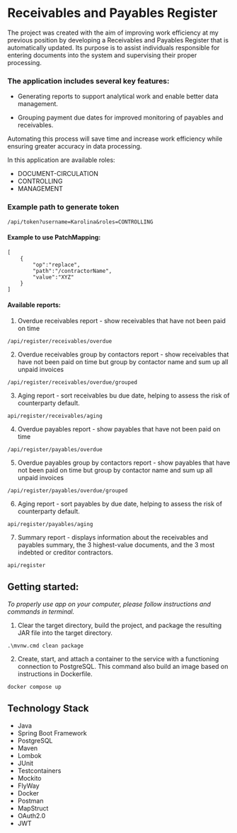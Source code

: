 # Receivables and Payables Register

The project was created with the aim of improving work efficiency at my previous position by developing a Receivables
and Payables Register that is automatically updated. Its purpose is to assist individuals responsible for entering
documents into the system and supervising their proper processing.

### The application includes several key features:

* Generating reports to support analytical work and enable better data management.

* Grouping payment due dates for improved monitoring of payables and receivables.

Automating this process will save time and increase work efficiency while ensuring greater accuracy in data processing.

In this application are available roles:
* DOCUMENT-CIRCULATION
* CONTROLLING
* MANAGEMENT

### Example path to generate token ###

`/api/token?username=Karolina&roles=CONTROLLING`

#### Example to use PatchMapping:

```courseignore
[
    {
        "op":"replace", 
        "path":"/contractorName",
        "value":"XYZ"
    }
]
```

#### Available reports:

1. Overdue receivables report - show receivables that have not been paid on time

`/api/register/receivables/overdue`

2. Overdue receivables group by contactors report - show receivables that have not been paid on time but group by
   contactor name and sum up all unpaid invoices

`/api/register/receivables/overdue/grouped`

3. Aging report - sort receivables bu due date, helping to assess the risk of counterparty default.

`api/register/receivables/aging`


4. Overdue payables report - show payables that have not been paid on time

`/api/register/payables/overdue`

5. Overdue payables group by contactors report - show payables that have not been paid on time but group by
   contactor name and sum up all unpaid invoices

`/api/register/payables/overdue/grouped`

6. Aging report - sort payables by due date, helping to assess the risk of counterparty default.

`api/register/payables/aging`

7. Summary report -  displays information about the receivables and payables summary, the 3 highest-value documents, and the 3 most indebted or creditor contractors.

`api/register`


## Getting started: ##

*To properly use app on your computer, please follow instructions and commands in terminal.*
1. Clear the target directory, build the project, and package the resulting JAR file into the target directory.

```courseignore
.\mvnw.cmd clean package
```
2. Create, start, and attach a container to the service with a functioning connection to PostgreSQL. This command also build an image based on instructions in Dockerfile.

```courseignore
docker compose up
```

## Technology Stack ##

+ Java
+ Spring Boot Framework
+ PostgreSQL
+ Maven
+ Lombok
+ JUnit
+ Testcontainers
+ Mockito
+ FlyWay
+ Docker
+ Postman
+ MapStruct
+ OAuth2.0 
+ JWT